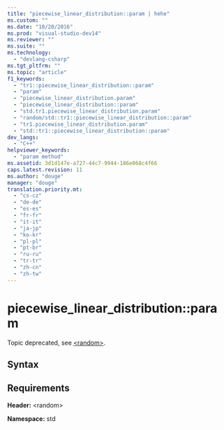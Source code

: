 ```yaml
---
title: "piecewise_linear_distribution::param | hehe"
ms.custom: ""
ms.date: "10/20/2016"
ms.prod: "visual-studio-dev14"
ms.reviewer: ""
ms.suite: ""
ms.technology: 
  - "devlang-csharp"
ms.tgt_pltfrm: ""
ms.topic: "article"
f1_keywords: 
  - "tr1::piecewise_linear_distribution::param"
  - "param"
  - "piecewise_linear_distribution.param"
  - "piecewise_linear_distribution::param"
  - "std.tr1.piecewise_linear_distribution.param"
  - "random/std::tr1::piecewise_linear_distribution::param"
  - "tr1.piecewise_linear_distribution.param"
  - "std::tr1::piecewise_linear_distribution::param"
dev_langs: 
  - "C++"
helpviewer_keywords: 
  - "param method"
ms.assetid: 3d1d147e-a727-44c7-9944-186e068c4f66
caps.latest.revision: 11
ms.author: "douge"
manager: "douge"
translation.priority.mt: 
  - "cs-cz"
  - "de-de"
  - "es-es"
  - "fr-fr"
  - "it-it"
  - "ja-jp"
  - "ko-kr"
  - "pl-pl"
  - "pt-br"
  - "ru-ru"
  - "tr-tr"
  - "zh-cn"
  - "zh-tw"
---
```

# piecewise_linear_distribution::param
Topic deprecated, see [\<random>](../Topic/%3Crandom%3E.md).  
  
## Syntax  
  
## Requirements  
 **Header:** \<random>  
  
 **Namespace:** std
